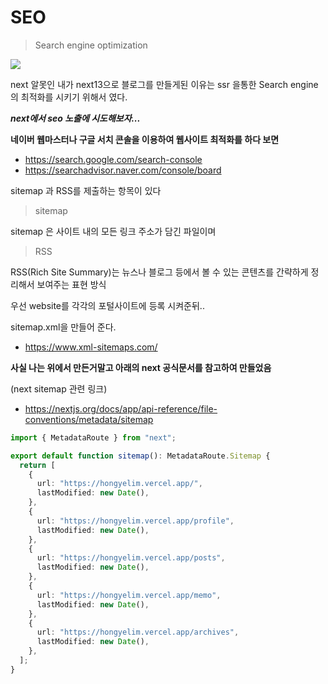 # SEO

> Search engine optimization

<img src='cat.png' />

next 알못인 내가 next13으로 블로그를 만들게된 이유는 ssr 을통한 Search engine 의 최적화를 시키기 위해서 였다.

**_next에서 seo 노출에 시도해보자..._**

**네이버 웹마스터나 구글 서치 콘솔을 이용하여 웹사이트 최적화를 하다 보면**

- https://search.google.com/search-console
- https://searchadvisor.naver.com/console/board

sitemap 과 RSS를 제출하는 항목이 있다

> sitemap

sitemap 은 사이트 내의 모든 링크 주소가 담긴 파일이며

> RSS

RSS(Rich Site Summary)는 뉴스나 블로그 등에서 볼 수 있는 콘텐츠를 간략하게 정리해서 보여주는 표현 방식

우선 website를 각각의 포털사이트에 등록 시켜준뒤..

sitemap.xml을 만들어 준다.

- https://www.xml-sitemaps.com/

**사실 나는 위에서 만든거말고 아래의 next 공식문서를 참고하여 만들었음**

(next sitemap 관련 링크)

- https://nextjs.org/docs/app/api-reference/file-conventions/metadata/sitemap

```ts
import { MetadataRoute } from "next";

export default function sitemap(): MetadataRoute.Sitemap {
  return [
    {
      url: "https://hongyelim.vercel.app/",
      lastModified: new Date(),
    },
    {
      url: "https://hongyelim.vercel.app/profile",
      lastModified: new Date(),
    },
    {
      url: "https://hongyelim.vercel.app/posts",
      lastModified: new Date(),
    },
    {
      url: "https://hongyelim.vercel.app/memo",
      lastModified: new Date(),
    },
    {
      url: "https://hongyelim.vercel.app/archives",
      lastModified: new Date(),
    },
  ];
}
```
